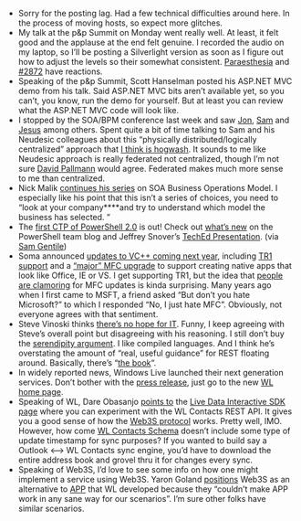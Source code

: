 -   Sorry for the posting lag. Had a few technical difficulties around
    here. In the process of moving hosts, so expect more glitches.
-   My talk at the p&p Summit on Monday went really well. At least, it
    felt good and the applause at the end felt genuine. I recorded the
    audio on my laptop, so I’ll be posting a Silverlight version as soon
    as I figure out how to adjust the levels so their somewhat
    consistent.
    [Paraesthesia](http://paraesthesia.com/archive/2007/11/06/microsoft-patterns--practices-summit-2007---day-1.aspx)
    and
    [\#2872](http://www.ademiller.com/blogs/tech/2007/11/software-factories-a-poor-choice-of-name/)
    have reactions.
-   Speaking of the p&p Summit, Scott Hanselman posted his ASP.NET MVC
    demo from his talk. Said ASP.NET MVC bits aren’t available yet, so
    you can’t, you know, run the demo for yourself. But at least you can
    review what the ASP.NET MVC code will look like.
-   I stopped by the SOA/BPM conference last week and saw
    [Jon](http://www.masteringbiztalk.com/blogs/jon/),
    [Sam](http://samgentile.com/blogs/samgentile/) and
    [Jesus](http://weblogs.asp.net/gsusx) among others. Spent quite a
    bit of time talking to Sam and his Neudesic colleagues about this
    “physically distributed/logically centralized” approach that [I
    think is
    hogwash](http://devhawk.net/2007/10/25/The+Worst+Of+Both+Worlds.aspx).
    It sounds to me like Neudesic approach is really federated not
    centralized, though I’m not sure [David
    Pallmann](http://davidpallmann.spaces.live.com/default.aspx) would
    agree. Federated makes much more sense to me than centralized.
-   Nick Malik [continues his
    series](http://blogs.msdn.com/nickmalik/archive/2007/11/05/soa-in-the-replication-model.aspx)
    on SOA Business Operations Model. I especially like his point that
    this isn’t a series of choices, you need to “look at your
    company****and try to understand which model the business has
    selected. ”
-   The [first CTP of PowerShell
    2.0](http://blogs.msdn.com/powershell/archive/2007/11/06/the-community-technology-preview-ctp-of-windows-powershell-2-0.aspx)
    is out! Check out [what’s
    new](http://blogs.msdn.com/powershell/archive/2007/11/06/what-s-new-in-ctp-of-powershell-2-0.aspx)
    on the PowerShell team blog and Jeffrey Snover’s [TechEd
    Presentation](http://blogs.msdn.com/powershell/archive/2007/11/08/teched-what-s-new-for-developers-in-powershell-v2.aspx).
    (via [Sam
    Gentile](http://samgentile.com/blogs/samgentile/archive/2007/11/06/new-and-notable-201.aspx))
-   Soma announced [updates to VC++ coming next
    year](http://blogs.msdn.com/somasegar/archive/2007/11/09/visual-c-libraries-update.aspx),
    including [TR1
    support](http://en.wikipedia.org/wiki/Technical_Report_1) and a
    [“major” MFC
    upgrade](http://blogs.msdn.com/vcblog/archive/2007/11/09/announcing-a-major-mfc-update-plus-tr1-support.aspx)
    to support creating native apps that look like Office, IE or VS. I
    get supporting TR1, but the idea that [people are
    clamoring](http://blogs.msdn.com/vcblog/archive/2007/11/09/hola-from-barcelona-and-welcome-to-a-major-mfc-update.aspx)
    for MFC updates is kinda surprising. Many years ago when I first
    came to MSFT, a friend asked “But don’t you hate Microsoft?” to
    which I responded “No, I just hate MFC”. Obviously, not everyone
    agrees with that sentiment.
-   Steve Vinoski thinks [there’s no hope for
    IT](http://steve.vinoski.net/blog/2007/10/29/theres-no-hope-for-it/).
    Funny, I keep agreeing with Steve’s overall point but disagreeing
    with his reasoning. I still don’t buy the [serendipity
    argument](http://devhawk.net/2007/07/31/Is+Serendipity+The+Heart+Of+The+WSREST+Debate.aspx).
    I like compiled languages. And I think he’s overstating the amount
    of “real, useful guidance” for REST floating around. Basically,
    there’s “[the book](http://www.oreilly.com/catalog/9780596529260/)“.
-   In widely reported news, Windows Live launched their next generation
    services. Don’t bother with the [press
    release](http://www.microsoft.com/Presspass/press/2007/nov07/WindowsLiveLaunchPR.mspx),
    just go to the new [WL home page](http://www.windowslive.com/).
-   Speaking of WL, Dare Obasanjo [points
    to](http://www.25hoursaday.com/weblog/2007/10/24/LiveContactsInteractiveSDKTryOutTheWindowsLiveContactsAPI.aspx)
    the [Live Data Interactive SDK
    page](https://dev.live.com/livedata/sdk/) where you can experiment
    with the WL Contacts REST API. It gives you a good sense of how the
    [Web3S protocol](http://dev.live.com/livedata/web3s.htm) works.
    Pretty well, IMO. However, how come [WL Contacts
    Schema](http://msdn2.microsoft.com/en-us/library/bb463953.aspx)
    doesn’t include some type of update timestamp for sync purposes? If
    you wanted to build say a Outlook \<–\> WL Contacts sync engine,
    you’d have to download the entire address book and grovel thru it
    for changes every sync.
-   Speaking of Web3S, I’d love to see some info on how one might
    implement a service using Web3S. Yaron Goland
    [positions](http://www.goland.org/appanddare/) Web3S as an
    alternative to
    [APP](http://bitworking.org/projects/atom/draft-ietf-atompub-protocol-15.html)
    that WL developed because they “couldn’t make APP work in any sane
    way for our scenarios”. I’m sure other folks have similar scenarios.

